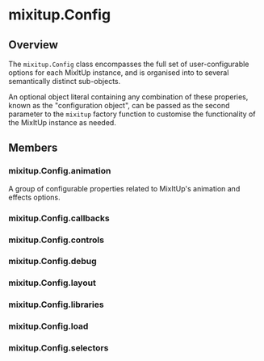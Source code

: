 # mixitup.Config

## Overview

The `mixitup.Config` class encompasses the full set of user-configurable
options for each MixItUp instance, and is organised into to several
semantically distinct sub-objects.

An optional object literal containing any combination of these properies,
known as the "configuration object", can be passed as the second parameter to
the `mixitup` factory function to customise the functionality of the MixItUp
instance as needed.

## Members

### <a id="mixitup.Config.animation">mixitup.Config.animation</a>



A group of configurable properties related to MixItUp's animation and effects options.



### <a id="mixitup.Config.callbacks">mixitup.Config.callbacks</a>







### <a id="mixitup.Config.controls">mixitup.Config.controls</a>







### <a id="mixitup.Config.debug">mixitup.Config.debug</a>







### <a id="mixitup.Config.layout">mixitup.Config.layout</a>







### <a id="mixitup.Config.libraries">mixitup.Config.libraries</a>







### <a id="mixitup.Config.load">mixitup.Config.load</a>







### <a id="mixitup.Config.selectors">mixitup.Config.selectors</a>






